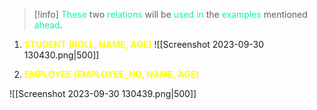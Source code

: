 >[!info] 
><span style="color:#00ff96">These</span> two <span style="color:#00ff96">relations</span> will be <span style="color:#00ff96">used in</span> the <span style="color:#00ff96">examples</span> mentioned <span style="color:#00ff96">ahead</span>.


1. **<span style="color:#fffd01">STUDENT (ROLL, NAME, AGE)</span>**
![[Screenshot 2023-09-30 130430.png|500]]

2.  **<span style="color:#fffd01">EMPLOYEE (EMPLOYEE_NO, NAME, AGE)</span>**

![[Screenshot 2023-09-30 130439.png|500]]

